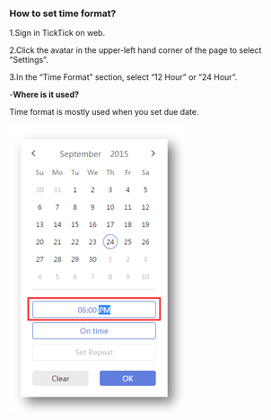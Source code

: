 ###  How to set time format?
1.Sign in TickTick on web.

2.Click the avatar in the upper-left hand corner of the page to select “Settings”.

3.In the “Time Format” section, select “12 Hour” or “24 Hour”.


-**Where is it used?**

Time format is mostly used when you set due date.

![](../images/web2-timeformat.png)

